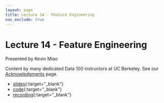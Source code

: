 ```yaml
---
layout: page
title: Lecture 14 - Feature Engineering
nav_exclude: true
---
```


# Lecture 14 - Feature Engineering

Presented by Kevin Miao

Content by many dedicated Data 100 instructors at UC Berkeley. See our [Acknowledgments](../../acks) page.

- [slides](https://docs.google.com/presentation/d/1cUkKzE2n7612DFIKCVOzbGDp3Rl1d_gzGWpafMwDZdc/edit#slide=id.g1140e73d20a_1_0){:target="_blank"}
- [code](https://data100.datahub.berkeley.edu/hub/user-redirect/git-pull?repo=https%3A%2F%2Fgithub.com%2FDS-100%2Fsu24-materials&urlpath=lab%2Ftree%2Fsu24-materials%2Flecture%2Flec14%2Flec14.ipynb&branch=main){:target="_blank"}
- [recording](https://bcourses.berkeley.edu/courses/1535115/external_tools/90481){:target="_blank"}
